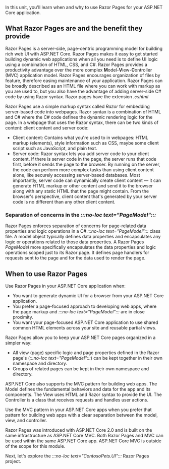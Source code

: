 In this unit, you'll learn when and why to use Razor Pages for your ASP.NET Core application.

## What Razor Pages are and the benefit they provide

Razor Pages is a server-side, page-centric programming model for building rich web UI with ASP.NET Core. Razor Pages makes it easy to get started building dynamic web applications when all you need is to define UI logic using a combination of HTML, CSS, and C#. Razor Pages provides a productivity advantage over the more complex **M**odel-**V**iew-**C**ontroller (MVC) application model. Razor Pages encourages organization of files by feature, therefore easing maintenance of your application. Razor Pages can be broadly described as an HTML file where you can work with markup as you are used to, but you also have the advantage of adding server-side C# code by using Razor syntax. Razor pages have the extension *.cshtml*

Razor Pages use a simple markup syntax called *Razor* for embedding server-based code into webpages. Razor syntax is a combination of HTML and C# where the C# code defines the dynamic rendering logic for the page. In a webpage that uses the Razor syntax, there can be two kinds of content: client content and server code:

* Client content: Contains what you're used to in webpages: HTML markup (elements), style information such as CSS, maybe some client script such as JavaScript, and plain text.
* Server code: Razor syntax lets you add server code to your client content. If there is server code in the page, the server runs that code first, before it sends the page to the browser. By running on the server, the code can perform more complex tasks than using client content alone, like securely accessing server-based databases. Most importantly, server code can dynamically create client content &mdash; it can generate HTML markup or other content and send it to the browser along with any static HTML that the page might contain. From the browser's perspective, client content that's generated by your server code is no different than any other client content.

### Separation of concerns in the *:::no-loc text="PageModel":::*

Razor Pages enforces separation of concerns for page-related data properties and logic operations in a C# *:::no-loc text="PageModel":::* class file. A model object typically defines data properties and encapsulates any logic or operations related to those data properties. A Razor Pages *PageModel* more specifically encapsulates the data properties and logic operations scoped just to its Razor page. It defines page handlers for requests sent to the page and for the data used to render the page.

## When to use Razor Pages

Use Razor Pages in your ASP.NET Core application when:

* You want to generate dynamic UI for a browser from your ASP.NET Core application.
* You prefer a page-focused approach to developing web apps, where the page markup and *:::no-loc text="PageModel":::* are in close proximity.
* You want your page-focused ASP.NET Core application to use shared common HTML elements across your site and reusable partial views.

Razor Pages allow you to keep your ASP.NET Core pages organized in a simpler way:

* All view (page) specific logic and page properties defined in the Razor page's (*:::no-loc text="PageModel":::*) can be kept together in their own namespace and directory.
* Groups of related pages can be kept in their own namespace and directory.

ASP.NET Core also supports the MVC pattern for building web apps. The Model defines the fundamental behaviors and data for the app and its components. The View uses HTML and Razor syntax to provide the UI. The Controller is a class that receives requests and handles user actions.

Use the MVC pattern in your ASP.NET Core apps when you prefer that pattern for building web apps with a clear separation between the model, view, and controller.

Razor Pages was introduced with ASP.NET Core 2.0 and is built on the same infrastructure as ASP.NET Core MVC. Both Razor Pages and MVC can be used within the same ASP.NET Core app. ASP.NET Core MVC is outside of the scope for this module.

Next, let's explore the *:::no-loc text="ContosoPets.UI":::* Razor Pages project.
